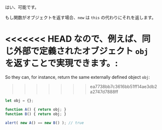 はい、可能です。

もし関数がオブジェクトを返す場合、`new` は `this` の代わりにそれを返します。

<<<<<<< HEAD
なので、例えば、同じ外部で定義されたオブジェクト `obj` を返すことで実現できます。:
=======
So they can, for instance, return the same externally defined object `obj`:
>>>>>>> ea7738bb7c3616bb51ff14ae3db2a2747d7888ff

```js run no-beautify
let obj = {};

function A() { return obj; }
function B() { return obj; }

alert( new A() == new B() ); // true
```
